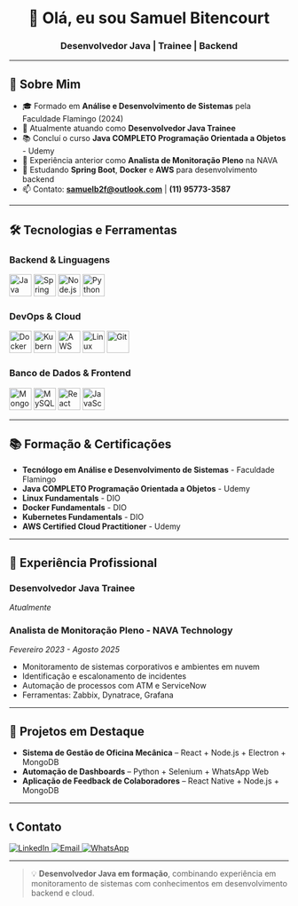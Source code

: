 <h1 align="center">👋 Olá, eu sou Samuel Bitencourt</h1>

<h3 align="center">Desenvolvedor Java | Trainee | Backend</h3>

---

## 🚀 Sobre Mim

- 🎓 Formado em **Análise e Desenvolvimento de Sistemas** pela Faculdade Flamingo (2024)
- 💼 Atualmente atuando como **Desenvolvedor Java Trainee**
- 📚 Concluí o curso **Java COMPLETO Programação Orientada a Objetos** - Udemy
- 🏢 Experiência anterior como **Analista de Monitoração Pleno** na NAVA
- 🔭 Estudando **Spring Boot**, **Docker** e **AWS** para desenvolvimento backend
- 📫 Contato: **samuelb2f@outlook.com** | **(11) 95773-3587**

---

## 🛠️ Tecnologias e Ferramentas

### Backend & Linguagens
<p align="left">
  <img src="https://cdn.jsdelivr.net/gh/devicons/devicon/icons/java/java-original.svg" width="40" height="40" alt="Java">
  <img src="https://cdn.jsdelivr.net/gh/devicons/devicon/icons/spring/spring-original.svg" width="40" height="40" alt="Spring">
  <img src="https://cdn.jsdelivr.net/gh/devicons/devicon/icons/nodejs/nodejs-original.svg" width="40" height="40" alt="Node.js">
  <img src="https://cdn.jsdelivr.net/gh/devicons/devicon/icons/python/python-original.svg" width="40" height="40" alt="Python">
</p>

### DevOps & Cloud
<p align="left">
  <img src="https://cdn.jsdelivr.net/gh/devicons/devicon/icons/docker/docker-original.svg" width="40" height="40" alt="Docker">
  <img src="https://cdn.jsdelivr.net/gh/devicons/devicon/icons/kubernetes/kubernetes-plain.svg" width="40" height="40" alt="Kubernetes">
  <img src="https://cdn.jsdelivr.net/gh/devicons/devicon/icons/amazonwebservices/amazonwebservices-original.svg" width="40" height="40" alt="AWS">
  <img src="https://cdn.jsdelivr.net/gh/devicons/devicon/icons/linux/linux-original.svg" width="40" height="40" alt="Linux">
  <img src="https://cdn.jsdelivr.net/gh/devicons/devicon/icons/git/git-original.svg" width="40" height="40" alt="Git">
</p>

### Banco de Dados & Frontend
<p align="left">
  <img src="https://cdn.jsdelivr.net/gh/devicons/devicon/icons/mongodb/mongodb-original.svg" width="40" height="40" alt="MongoDB">
  <img src="https://cdn.jsdelivr.net/gh/devicons/devicon/icons/mysql/mysql-original.svg" width="40" height="40" alt="MySQL">
  <img src="https://cdn.jsdelivr.net/gh/devicons/devicon/icons/react/react-original.svg" width="40" height="40" alt="React">
  <img src="https://cdn.jsdelivr.net/gh/devicons/devicon/icons/javascript/javascript-original.svg" width="40" height="40" alt="JavaScript">
</p>

---

## 📚 Formação & Certificações

- **Tecnólogo em Análise e Desenvolvimento de Sistemas** - Faculdade Flamingo
- **Java COMPLETO Programação Orientada a Objetos** - Udemy
- **Linux Fundamentals** - DIO
- **Docker Fundamentals** - DIO
- **Kubernetes Fundamentals** - DIO
- **AWS Certified Cloud Practitioner** - Udemy

---

## 💼 Experiência Profissional

### **Desenvolvedor Java Trainee**
*Atualmente*

### **Analista de Monitoração Pleno** - NAVA Technology
*Fevereiro 2023 - Agosto 2025*
- Monitoramento de sistemas corporativos e ambientes em nuvem
- Identificação e escalonamento de incidentes
- Automação de processos com ATM e ServiceNow
- Ferramentas: Zabbix, Dynatrace, Grafana

---

## 📂 Projetos em Destaque

- **Sistema de Gestão de Oficina Mecânica** – React + Node.js + Electron + MongoDB
- **Automação de Dashboards** – Python + Selenium + WhatsApp Web
- **Aplicação de Feedback de Colaboradores** – React Native + Node.js + MongoDB

---

## 📞 Contato

<p align="left">
  <a href="https://www.linkedin.com/in/samuelb2f/" target="_blank">
    <img src="https://img.shields.io/badge/LinkedIn-0077B5?style=for-the-badge&logo=linkedin&logoColor=white" alt="LinkedIn">
  </a>
  <a href="mailto:samuelb2f@outlook.com" target="_blank">
    <img src="https://img.shields.io/badge/Email-D14836?style=for-the-badge&logo=gmail&logoColor=white" alt="Email">
  </a>
  <a href="https://wa.me/5511957733587" target="_blank">
    <img src="https://img.shields.io/badge/WhatsApp-25D366?style=for-the-badge&logo=whatsapp&logoColor=white" alt="WhatsApp">
  </a>
</p>

---

> 💡 **Desenvolvedor Java em formação**, combinando experiência em monitoramento de sistemas com conhecimentos em desenvolvimento backend e cloud.
